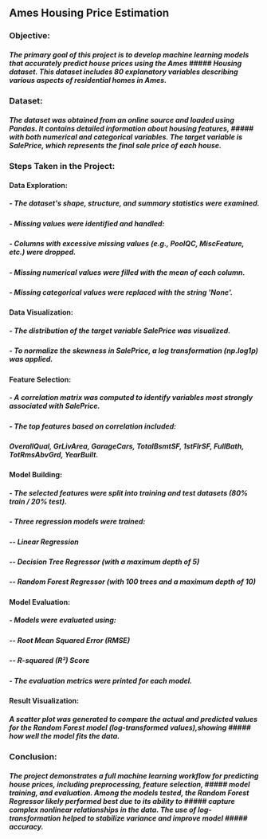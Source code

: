 ## Ames Housing Price Estimation

### Objective:
##### The primary goal of this project is to develop machine learning models that accurately predict house prices using the Ames      ##### Housing dataset. This dataset includes 80 explanatory variables describing various aspects of residential homes in Ames.

### Dataset:
##### The dataset was obtained from an online source and loaded using Pandas. It contains detailed information about housing features, ##### with both numerical and categorical variables. The target variable is SalePrice, which represents the final sale price of each house.

### Steps Taken in the Project:

#### Data Exploration:

##### - The dataset's shape, structure, and summary statistics were examined.

##### - Missing values were identified and handled:

##### - Columns with excessive missing values (e.g., PoolQC, MiscFeature, etc.) were dropped.

##### - Missing numerical values were filled with the mean of each column.

##### - Missing categorical values were replaced with the string 'None'.

#### Data Visualization:

##### - The distribution of the target variable SalePrice was visualized.

##### - To normalize the skewness in SalePrice, a log transformation (np.log1p) was applied.

#### Feature Selection:

##### - A correlation matrix was computed to identify variables most strongly associated with SalePrice.

##### - The top features based on correlation included: 
##### OverallQual, GrLivArea, GarageCars, TotalBsmtSF, 1stFlrSF, FullBath, TotRmsAbvGrd, YearBuilt.

#### Model Building:

##### - The selected features were split into training and test datasets (80% train / 20% test).

##### - Three regression models were trained:

##### -- Linear Regression

##### -- Decision Tree Regressor (with a maximum depth of 5)

##### -- Random Forest Regressor (with 100 trees and a maximum depth of 10)

#### Model Evaluation:

##### - Models were evaluated using:

##### -- Root Mean Squared Error (RMSE)

##### -- R-squared (R²) Score

##### - The evaluation metrics were printed for each model.

#### Result Visualization:

##### A scatter plot was generated to compare the actual and predicted values for the Random Forest model (log-transformed values),showing ##### how well the model fits the data.

### Conclusion:
##### The project demonstrates a full machine learning workflow for predicting house prices, including preprocessing, feature selection,   ##### model training, and evaluation. Among the models tested, the Random Forest Regressor likely performed best due to its ability to     ##### capture complex nonlinear relationships in the data. The use of log-transformation helped to stabilize variance and improve model    ##### accuracy.
